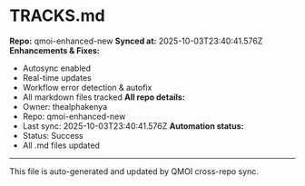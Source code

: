 # TRACKS.md

**Repo:** qmoi-enhanced-new
**Synced at:** 2025-10-03T23:40:41.576Z
**Enhancements & Fixes:**
- Autosync enabled
- Real-time updates
- Workflow error detection & autofix
- All markdown files tracked
**All repo details:**
- Owner: thealphakenya
- Repo: qmoi-enhanced-new
- Last sync: 2025-10-03T23:40:41.576Z
**Automation status:**
- Status: Success
- All .md files updated
---
This file is auto-generated and updated by QMOI cross-repo sync.
